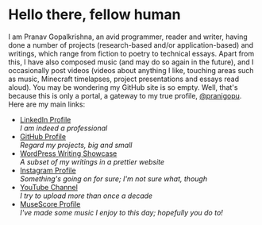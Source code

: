 # Hello there, fellow human
I am Pranav Gopalkrishna, an avid programmer, reader and writer, having done a number of projects (research-based and/or application-based) and writings, which range from fiction to poetry to technical essays. Apart from this, I have also composed music (and may do so again in the future), and I occasionally post videos (videos about anything I like, touching areas such as music, Minecraft timelapses, project presentations and essays read aloud). You may be wondering my GitHub site is so empty. Well, that's because this is only a portal, a gateway to my true profile, [@pranigopu](https://github.com/pranigopu). Here are my main links:

- [LinkedIn Profile](https://www.linkedin.com/in/pranav-gopalkrishna) <br> _I am indeed a professional_
- [GitHub Profile](https://github.com/pranigopu) <br> _Regard my projects, big and small_
- [WordPress Writing Showcase](https://pranigopu.wordpress.com) <br> _A subset of my writings in a prettier website_
- [Instagram Profile](https://www.instagram.com/pranigopu) <br> _Something's going on for sure; I'm not sure what, though_
- [YouTube Channel](https://www.youtube.com/channel/UCcDIAVsQ2kmQLy2Dcnyd_ig) <br> _I try to upload more than once a decade_
- [MuseScore Profile](https://musescore.com/user/31737238) <br> _I've made some music I enjoy to this day; hopefully you do to!_
